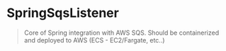 # SpringSqsListener

> Core of Spring integration with AWS SQS. 
> Should be containerized and deployed to AWS (ECS - EC2/Fargate, etc..)
